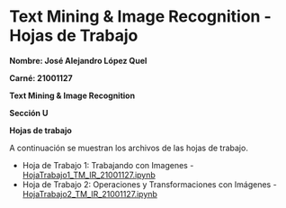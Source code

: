 # Text Mining & Image Recognition - Hojas de Trabajo

**Nombre: José Alejandro López Quel**

**Carné: 21001127**

**Text Mining & Image Recognition**

**Sección U**

**Hojas de trabajo**

A continuación se muestran los archivos de las hojas de trabajo.

- Hoja de Trabajo 1: Trabajando con Imagenes - [HojaTrabajo1_TM_IR_21001127.ipynb](https://github.com/alejandrolq/Text-Mining-Image-Recognition-Hojas-de-Trabajo/blob/main/HojaTrabajo1_TM_IR_21001127.ipynb "Hoja de Trabajo 1")
- Hoja de Trabajo 2: Operaciones y Transformaciones con Imágenes - [HojaTrabajo2_TM_IR_21001127.ipynb](https://github.com/alejandrolq/Text-Mining-Image-Recognition-Hojas-de-Trabajo/blob/main/HojaTrabajo2_TM_IR_21001127.ipynb "Hoja de Trabajo 2")
